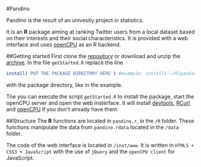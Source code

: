 #Pandino

Pandino is the result of an univesity project in statistics.

It is an **R** package aiming at ranking Twitter users from a local dataset based on their interests and their social characteristics. It is provided with a web interface and uses [openCPU](https://github.com/jeroenooms/opencpu) as an R backend.

##Getting started
First clone the [repository](https://github.com/Gurvan/pandino.git) or download and unzip the [archive](https://github.com/Gurvan/pandino/archive/master.zip).
In the file `getStarted.R` replace the line

```R
install('PUT THE PACKAGE DIRECTORY HERE') #example: install('~/R/pandino')
```
with the package directory, like in the example.

The you can execute the script `getStarted.R` to install the package, start the openCPU server and open the web insterface. It will install [devtools](http://cran.r-project.org/web/packages/devtools/index.html), [RCurl](http://cran.r-project.org/web/packages/RCurl/index.html) and [openCPU](http://cran.r-project.org/web/packages/opencpu/index.html) if you don't already have them.

##Structure
The **R** functions are located in `pandino.r`, in the `/R` folder. These functions manipulate the data from `pandino.rdata` located in the `/data` folder.

The code of the web interface is located in `/inst/www`. It is written in `HTML5 + CSS3 + JavaScript` with the use of `jQuery` and the `openCPU client` for JavaScript.